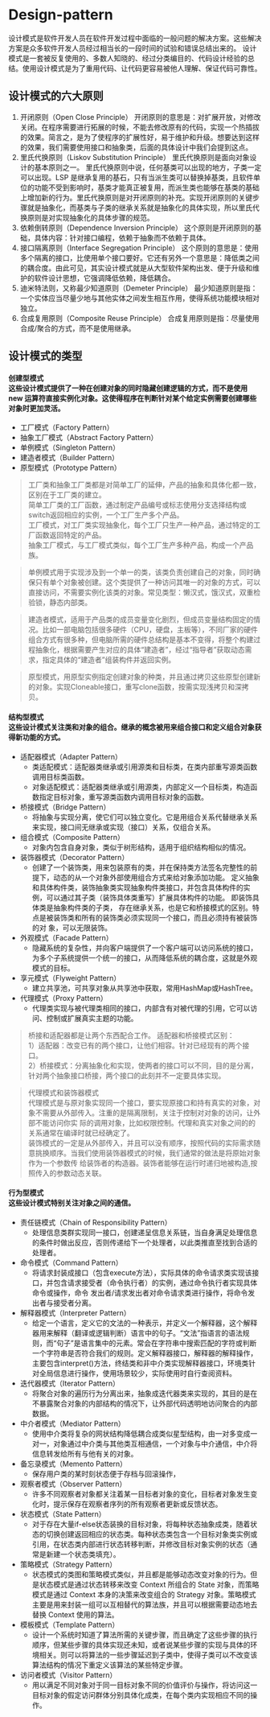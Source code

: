 # Design-pattern

   设计模式是软件开发人员在软件开发过程中面临的一般问题的解决方案。这些解决方案是众多软件开发人员经过相当长的一段时间的试验和错误总结出来的。
设计模式是一套被反复使用的、多数人知晓的、经过分类编目的、代码设计经验的总结。使用设计模式是为了重用代码、让代码更容易被他人理解、保证代码可靠性。 

设计模式的六大原则
----
1. 开闭原则（Open Close Principle）
开闭原则的意思是：对扩展开放，对修改关闭。在程序需要进行拓展的时候，不能去修改原有的代码，实现一个热插拔的效果。简言之，是为了使程序的扩展性好，易于维护和升级。想要达到这样的效果，我们需要使用接口和抽象类，后面的具体设计中我们会提到这点。
2. 里氏代换原则（Liskov Substitution Principle）
里氏代换原则是面向对象设计的基本原则之一。 里氏代换原则中说，任何基类可以出现的地方，子类一定可以出现。LSP 是继承复用的基石，只有当派生类可以替换掉基类，且软件单位的功能不受到影响时，基类才能真正被复用，而派生类也能够在基类的基础上增加新的行为。里氏代换原则是对开闭原则的补充。实现开闭原则的关键步骤就是抽象化，而基类与子类的继承关系就是抽象化的具体实现，所以里氏代换原则是对实现抽象化的具体步骤的规范。
3. 依赖倒转原则（Dependence Inversion Principle）
这个原则是开闭原则的基础，具体内容：针对接口编程，依赖于抽象而不依赖于具体。
4. 接口隔离原则（Interface Segregation Principle）
这个原则的意思是：使用多个隔离的接口，比使用单个接口要好。它还有另外一个意思是：降低类之间的耦合度。由此可见，其实设计模式就是从大型软件架构出发、便于升级和维护的软件设计思想，它强调降低依赖，降低耦合。
5. 迪米特法则，又称最少知道原则（Demeter Principle）
最少知道原则是指：一个实体应当尽量少地与其他实体之间发生相互作用，使得系统功能模块相对独立。
6. 合成复用原则（Composite Reuse Principle）
合成复用原则是指：尽量使用合成/聚合的方式，而不是使用继承。

设计模式的类型
-----
#### 创建型模式<br>这些设计模式提供了一种在创建对象的同时隐藏创建逻辑的方式，而不是使用 new 运算符直接实例化对象。这使得程序在判断针对某个给定实例需要创建哪些对象时更加灵活。
- 工厂模式（Factory Pattern）
- 抽象工厂模式（Abstract Factory Pattern）
- 单例模式（Singleton Pattern）
- 建造者模式（Builder Pattern）
- 原型模式（Prototype Pattern）

> 工厂类和抽象工厂类都是对简单工厂的延伸，产品的抽象和具体化都一致，区别在于工厂类的建立。<br>
  简单工厂类的工厂函数，通过制定产品编号或标志使用分支选择结构或switch返回相应的实例，一个工厂生产多个产品。<br>
  工厂模式，对工厂类实现抽象化，每个工厂只生产一种产品，通过特定的工厂函数返回特定的产品。<br>
  抽象工厂模式，与工厂模式类似，每个工厂生产多种产品，构成一个产品族。<br>

> 单例模式用于实现涉及到一个单一的类，该类负责创建自己的对象，同时确保只有单个对象被创建。这个类提供了一种访问其唯一的对象的方式，可以直接访问，不需要实例化该类的对象。常见类型：懒汉式，饿汉式，双重检验锁，静态内部类。

> 建造者模式，适用于产品类的成员变量变化剧烈，但成员变量结构固定的情况。比如一部电脑包括很多硬件（CPU，硬盘，主板等），不同厂家的硬件组合方式有很多种，但电脑所需的硬件总结构是基本不变得，将整个构建过程抽象化，根据需要产生对应的具体“建造者”，经过“指导者”获取动态需求，指定具体的“建造者”组装构件并返回实例。

> 原型模式，用原型实例指定创建对象的种类，并且通过拷贝这些原型创建新的对象。实现Cloneable接口，重写clone函数，按需实现浅拷贝和深拷贝。
#### 结构型模式<br>这些设计模式关注类和对象的组合。继承的概念被用来组合接口和定义组合对象获得新功能的方式。
- 适配器模式（Adapter Pattern）
    - 类适配模式：适配器类继承或引用源类和目标类，在类内部重写源类函数调用目标类函数。
    - 对象适配模式：适配器类继承或引用源类，内部定义一个目标类，构造函数指定目标对象，重写源类函数内调用目标对象的函数。
- 桥接模式（Bridge Pattern）
   - 将抽象与实现分离，使它们可以独立变化。它是用组合关系代替继承关系来实现，接口间无继承或实现（接口）关系，仅组合关系。
- 组合模式（Composite Pattern）
   - 对象内包含自身对象，类似于树形结构，适用于组织结构相似的情况。
- 装饰器模式（Decorator Pattern）
   - 创建了一个装饰类，用来包装原有的类，并在保持类方法签名完整性的前提下，动态的从一个对象外部使用组合方式来给对象添加功能。
     定义抽象和具体构件类，装饰抽象类实现抽象构件类接口，并包含具体构件的实例，可以通过其子类（装饰具体类重写）扩展具体构件的功能。
     即装饰具体类是抽象构件类的子类， 存在继承关系，也是它和桥接模式的区别。特点是被装饰类和所有的装饰类必须实现同一个接口，而且必须持有被装饰的对        象，可以无限装饰。
- 外观模式（Facade Pattern）
   - 隐藏系统的复杂性，并向客户端提供了一个客户端可以访问系统的接口，为多个子系统提供一个统一的接口，从而降低系统的耦合度，这就是外观模式的目标。
- 享元模式（Flyweight Pattern）
   - 建立共享池，可共享对象从共享池中获取，常用HashMap或HashTree。
- 代理模式（Proxy Pattern）
   - 代理类实现与被代理类相同的接口，内部含有对被代理的引用，它可以访问、控制或扩展真实主题的功能。

> 桥接和适配器都是让两个东西配合工作。
  适配器和桥接模式区别：<br>
  1）适配器：改变已有的两个接口，让他们相容。针对已经现有的两个接口。<br>
  2）桥接模式：分离抽象化和实现，使两者的接口可以不同，目的是分离，针对两个抽象接口桥接，两个接口的此刻并不一定要具体实现。
  
> 代理模式和装饰器模式<br>
  代理模式是与原对象实现同一个接口，要实现原接口和持有真实的对象，对象不需要从外部传入。注重的是隔离限制，关注于控制对对象的访问，让外部不能访问你实   际的调用对象，比如权限控制。代理和真实对象之间的的关系通常在编译时就已经确定了。<br>
  装饰模式的一定是从外部传入，并且可以没有顺序，按照代码的实际需求随意挑换顺序。当我们使用装饰器模式的时候，我们通常的做法是将原始对象作为一个参数传   给装饰者的构造器。装饰者能够在运行时递归地被构造,按照传入的参数动态关联。
#### 行为型模式<br>这些设计模式特别关注对象之间的通信。
- 责任链模式（Chain of Responsibility Pattern）
   - 处理信息类群实现同一接口，创建递呈信息关系链，当自身满足处理信息的条件时做出反应，否则传递给下一个处理者，以此类推直至找到合适的处理者。
- 命令模式（Command Pattern）
   - 将请求封装成接口（包含execute方法），实际具体的命令请求类实现该接口，并包含请求接受者（命令执行者）的实例，通过命令执行者实现具体命令或操作，命令      发出者/请求发出者对命令请求类进行操作，将命令发出者与接受者分离。
- 解释器模式（Interpreter Pattern）
   - 给定一个语言，定义它的文法的一种表示，并定义一个解释器，这个解释器用来解释（翻译或逻辑判断）语言中的句子。“文法”指语言的语法规则，而“句子”是语言集中的元素。常会在字符串中搜索匹配的字符或判断一个字符串是否符合我们的规则。定义解释器接口，解释器的解释操作，主要包含interpret()方法，终结类和非中介类实现解释器接口，环境类针对全局信息进行操作，使用场景较少，实际使用时自行查阅资料。
- 迭代器模式（Iterator Pattern）
   - 将聚合对象的遍历行为分离出来，抽象成迭代器类来实现的，其目的是在不暴露聚合对象的内部结构的情况下，让外部代码透明地访问聚合的内部数据。
- 中介者模式（Mediator Pattern）
   - 使用中介类将复杂的网状结构降低耦合成类似星型结构，由一对多变成一对一，对象通过中介类与其他类互相通信，一个对象与中介通信，中介将信息转发给所有与他有关的对象。
- 备忘录模式（Memento Pattern）
   - 保存用户类的某时刻状态便于存档与回滚操作，
- 观察者模式（Observer Pattern）
   - 许多不同观察者对象都关注着某一目标者对象的变化，目标者对象发生变化时，提示保存在观察者序列的所有观察者更新或反馈状态。
- 状态模式（State Pattern）
   - 对于存在大量if-else状态装换的目标对象，将每种状态抽象成类，随着状态的切换创建返回相应的状态类。每种状态类包含一个目标对象类实例或引用，在状态类内部进行状态转移判断，并修改目标对象实例的状态（通常是新建一个状态类填充）。
- 策略模式（Strategy Pattern）
   - 状态模式的类图和策略模式类似，并且都是能够动态改变对象的行为。但是状态模式是通过状态转移来改变 Context 所组合的 State 对象，而策略模式是通过 Context 本身的决策来改变组合的 Strategy 对象。策略模式主要是用来封装一组可以互相替代的算法族，并且可以根据需要动态地去替换 Context 使用的算法。
- 模板模式（Template Pattern）
   - 设计一个系统时知道了算法所需的关键步骤，而且确定了这些步骤的执行顺序，但某些步骤的具体实现还未知，或者说某些步骤的实现与具体的环境相关。则可以将算法的一些步骤延迟到子类中，使得子类可以不改变该算法结构的情况下重定义该算法的某些特定步骤。
- 访问者模式（Visitor Pattern）
   - 用以满足不同对象对于同一目标对象不同的价值评价与操作，将访问这一目标对象的假定访问群体分别具体化成类，在每个类内实现相应不同的操作。
